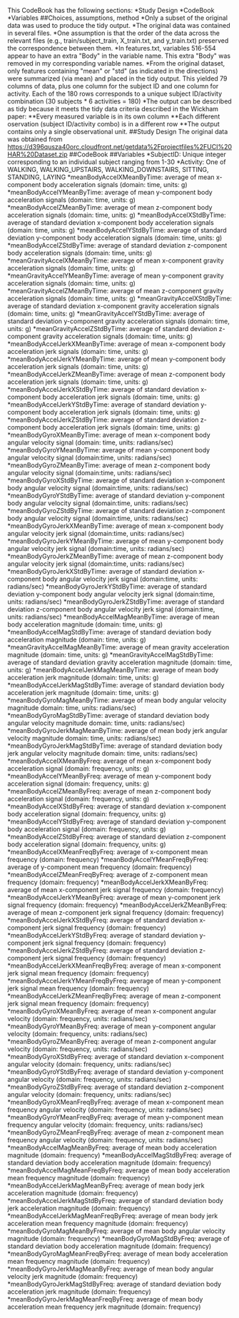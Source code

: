 This CodeBook has the following sections:
*Study Design
*CodeBook
*Variables
##Choices, assumptions, method
*Only a subset of the original data was used to produce the tidy output.
*The original data was contained in several files.
*One assumption is that the order of the data across the relevant files (e.g., train/subject_train, X_train.txt, and y_train.txt)
preserved the correspondence between them.
*In features.txt, variables 516-554 appear to have an extra "Body" in the variable name. This extra "Body" was removed in
my corresponding variable names.
*From the original dataset, only features containing "mean" or "std" (as indicated in the directions)
were summarized (via mean) and placed in the tidy output. This yielded 79 columns of data, plus one column for the
subject ID and one column for activity.  Each of the 180 rows corresponds to a unique subject ID/activity combination
(30 subjects * 6 activities = 180)
*The output can be described as tidy because it meets the tidy data criteria described in the Wickham paper:
**Every measured variable is in its own column
**Each different oservation (subject ID/activity combo) is in a different row
**The output contains only a single observational unit.
##Study Design
The original data was obtained from https://d396qusza40orc.cloudfront.net/getdata%2Fprojectfiles%2FUCI%20HAR%20Dataset.zip 
##CodeBook
##Variables 
*SubjectID: Unique integer corresponding to an individual subject ranging from 1-30
*Activity: One of WALKING, WALKING_UPSTAIRS, WALKING_DOWNSTAIRS, SITTING, STANDING, LAYING
*meanBodyAccelXMeanByTime: average of mean x-component body acceleration signals (domain: time, units: g)
*meanBodyAccelYMeanByTime: average of mean y-component body acceleration signals (domain: time, units: g)
*meanBodyAccelZMeanByTime: average of mean z-component body acceleration signals (domain: time, units: g)
*meanBodyAccelXStdByTime: average of standard deviation x-component body acceleration signals (domain: time, units: g)
*meanBodyAccelYStdByTime: average of standard deviation y-component body acceleration signals (domain: time, units: g)
*meanBodyAccelZStdByTime: average of standard deviation z-component body acceleration signals (domain: time, units: g)
*meanGravityAccelXMeanByTime: average of mean x-component gravity acceleration signals (domain: time, units: g)
*meanGravityAccelYMeanByTime: average of mean y-component gravity acceleration signals (domain: time, units: g)
*meanGravityAccelZMeanByTime: average of mean z-component gravity acceleration signals (domain: time, units: g)
*meanGravityAccelXStdByTime: average of standard deviation x-component gravity acceleration signals (domain: time, units: g)
*meanGravityAccelYStdByTime: average of standard deviation y-component gravity acceleration signals (domain: time, units: g)
*meanGravityAccelZStdByTime: average of standard deviation z-component gravity acceleration signals (domain: time, units: g)
*meanBodyAccelJerkXMeanByTime: average of mean x-component body acceleration jerk signals (domain: time, units: g)
*meanBodyAccelJerkYMeanByTime: average of mean y-component body acceleration jerk signals (domain: time, units: g)
*meanBodyAccelJerkZMeanByTime: average of mean z-component body acceleration jerk signals (domain: time, units: g)
*meanBodyAccelJerkXStdByTime: average of standard deviation x-component body acceleration jerk signals (domain: time, units: g)
*meanBodyAccelJerkYStdByTime: average of standard deviation y-component body acceleration jerk signals (domain: time, units: g)
*meanBodyAccelJerkZStdByTime: average of standard deviation z-component body acceleration jerk signals (domain: time, units: g)
*meanBodyGyroXMeanByTime: average of mean x-component body angular velocity signal (domain: time, units: radians/sec)
*meanBodyGyroYMeanByTime: average of mean y-component body angular velocity signal (domain:time, units: radians/sec)
*meanBodyGyroZMeanByTime: average of mean z-component body angular velocity signal (domain:time, units: radians/sec)
*meanBodyGyroXStdByTime: average of standard deviation x-component body angular velocity signal (domain:time, units: radians/sec)
*meanBodyGyroYStdByTime: average of standard deviation y-component body angular velocity signal (domain:time, units: radians/sec)
*meanBodyGyroZStdByTime: average of standard deviation z-component body angular velocity signal (domain:time, units: radians/sec)
*meanBodyGyroJerkXMeanByTime: average of mean x-component body angular velocity jerk signal (domain:time, units: radians/sec)
*meanBodyGyroJerkYMeanByTime: average of mean y-component body angular velocity jerk signal (domain:time, units: radians/sec)
*meanBodyGyroJerkZMeanByTime: average of mean z-component body angular velocity jerk signal (domain:time, units: radians/sec)
*meanBodyGyroJerkXStdByTime: average of standard deviation x-component body angular velocity jerk signal (domain:time, units: radians/sec)
*meanBodyGyroJerkYStdByTime: average of standard deviation y-component body angular velocity jerk signal (domain:time, units: radians/sec)
*meanBodyGyroJerkZStdByTime: average of standard deviation z-component body angular velocity jerk signal (domain:time, units: radians/sec)
*meanBodyAccelMagMeanByTime: average of mean body acceleration magnitude (domain: time, units: g)
*meanBodyAccelMagStdByTime: average of standard deviation body acceleration magnitude (domain: time, units: g)
*meanGravityAccelMagMeanByTime: average of mean gravity acceleration magnitude (domain: time, units: g)
*meanGravityAccelMagStdByTime: average of standard deviation gravity acceleration magnitude (domain: time, units: g)
*meanBodyAccelJerkMagMeanByTime: average of mean body acceleration jerk magnitude (domain: time, units: g)
*meanBodyAccelJerkMagStdByTime: average of standard deviation body acceleration jerk magnitude (domain: time, units: g)
*meanBodyGyroMagMeanByTime: average of mean body angular velocity magnitude domain: time, units: radians/sec)
*meanBodyGyroMagStdByTime: average of standard deviation body angular velocity magnitude domain: time, units: radians/sec)
*meanBodyGyroJerkMagMeanByTime: average of mean body jerk angular velocity magnitude domain: time, units: radians/sec)
*meanBodyGyroJerkMagStdByTime: average of standard deviation body jerk angular velocity magnitude domain: time, units: radians/sec)
*meanBodyAccelXMeanByFreq: average of mean x-component body acceleration signal (domain: frequency, units: g)
*meanBodyAccelYMeanByFreq: average of mean y-component body acceleration signal (domain: frequency, units: g)
*meanBodyAccelZMeanByFreq: average of mean z-component body acceleration signal (domain: frequency, units: g)
*meanBodyAccelXStdByFreq: average of standard deviation x-component body acceleration signal (domain: frequency, units: g)
*meanBodyAccelYStdByFreq: average of standard deviation y-component body acceleration signal (domain: frequency, units: g)
*meanBodyAccelZStdByFreq: average of standard deviation z-component body acceleration signal (domain: frequency, units: g)
*meanBodyAccelXMeanFreqByFreq: average of x-component mean frequency (domain: frequency)
*meanBodyAccelYMeanFreqByFreq: average of y-component mean frequency (domain: frequency)
*meanBodyAccelZMeanFreqByFreq: average of z-component mean frequency (domain: frequency)
*meanBodyAccelJerkXMeanByFreq: average of mean x-component jerk signal frequency (domain: frequency)
*meanBodyAccelJerkYMeanByFreq: average of mean y-component jerk signal frequency (domain: frequency)
*meanBodyAccelJerkZMeanByFreq: average of mean z-component jerk signal frequency (domain: frequency)
*meanBodyAccelJerkXStdByFreq: average of standard deviation x-component jerk signal frequency (domain: frequency)
*meanBodyAccelJerkYStdByFreq: average of standard deviation y-component jerk signal frequency (domain: frequency)
*meanBodyAccelJerkZStdByFreq: average of standard deviation z-component jerk signal frequency (domain: frequency)
*meanBodyAccelJerkXMeanFreqByFreq: average of mean x-component jerk signal mean frequency (domain: frequency)
*meanBodyAccelJerkYMeanFreqByFreq: average of mean y-component jerk signal mean frequency (domain: frequency)
*meanBodyAccelJerkZMeanFreqByFreq: average of mean z-component jerk signal mean frequency (domain: frequency)
*meanBodyGyroXMeanByFreq: average of mean x-component angular velocity (domain: frequency, units: radians/sec)
*meanBodyGyroYMeanByFreq: average of mean y-component angular velocity (domain: frequency, units: radians/sec)
*meanBodyGyroZMeanByFreq: average of mean z-component angular velocity (domain: frequency, units: radians/sec)
*meanBodyGyroXStdByFreq: average of standard deviation x-component angular velocity (domain: frequency, units: radians/sec)
*meanBodyGyroYStdByFreq: average of standard deviation y-component angular velocity (domain: frequency, units: radians/sec)
*meanBodyGyroZStdByFreq: average of standard deviation z-component angular velocity (domain: frequency, units: radians/sec)
*meanBodyGyroXMeanFreqByFreq: average of mean x-component mean frequency angular velocity (domain: frequency, units: radians/sec)
*meanBodyGyroYMeanFreqByFreq: average of mean y-component mean frequency angular velocity (domain: frequency, units: radians/sec)
*meanBodyGyroZMeanFreqByFreq: average of mean z-component mean frequency angular velocity (domain: frequency, units: radians/sec)
*meanBodyAccelMagMeanByFreq: average of mean body acceleration magnitude (domain: frequency)
*meanBodyAccelMagStdByFreq: average of standard deviation body acceleration magnitude (domain: frequency)
*meanBodyAccelMagMeanFreqByFreq: average of mean body acceleration mean frequency magnitude (domain: frequency)
*meanBodyAccelJerkMagMeanByFreq: average of mean body jerk acceleration magnitude (domain: frequency)
*meanBodyAccelJerkMagStdByFreq: average of standard deviation body jerk acceleration magnitude (domain: frequency)
*meanBodyAccelJerkMagMeanFreqByFreq: average of mean body jerk acceleration mean frequency magnitude (domain: frequency)
*meanBodyGyroMagMeanByFreq: average of mean body angular velocity magnitude (domain: frequency)
*meanBodyGyroMagStdByFreq: average of standard deviation body acceleration magnitude (domain: frequency)
*meanBodyGyroMagMeanFreqByFreq: average of mean body acceleration mean frequency magnitude (domain: frequency)
*meanBodyGyroJerkMagMeanByFreq: average of mean body angular velocity jerk magnitude (domain: frequency)
*meanBodyGyroJerkMagStdByFreq: average of standard deviation body acceleration jerk magnitude (domain: frequency)
*meanBodyGyroJerkMagMeanFreqByFreq: average of mean body acceleration mean frequency jerk magnitude (domain: frequency)
